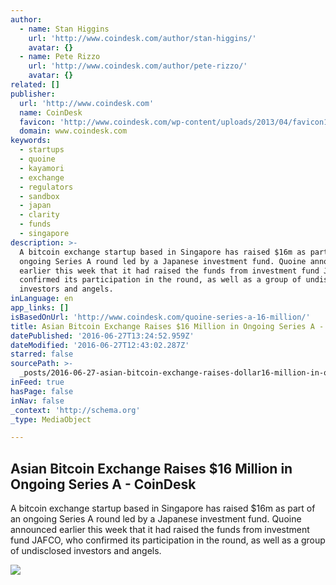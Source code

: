 ```yaml
---
author:
  - name: Stan Higgins
    url: 'http://www.coindesk.com/author/stan-higgins/'
    avatar: {}
  - name: Pete Rizzo
    url: 'http://www.coindesk.com/author/pete-rizzo/'
    avatar: {}
related: []
publisher:
  url: 'http://www.coindesk.com'
  name: CoinDesk
  favicon: 'http://www.coindesk.com/wp-content/uploads/2013/04/favicon1.ico?b6542b'
  domain: www.coindesk.com
keywords:
  - startups
  - quoine
  - kayamori
  - exchange
  - regulators
  - sandbox
  - japan
  - clarity
  - funds
  - singapore
description: >-
  A bitcoin exchange startup based in Singapore has raised $16m as part of an
  ongoing Series A round led by a Japanese investment fund. Quoine announced
  earlier this week that it had raised the funds from investment fund JAFCO, who
  confirmed its participation in the round, as well as a group of undisclosed
  investors and angels.
inLanguage: en
app_links: []
isBasedOnUrl: 'http://www.coindesk.com/quoine-series-a-16-million/'
title: Asian Bitcoin Exchange Raises $16 Million in Ongoing Series A - CoinDesk
datePublished: '2016-06-27T13:24:52.959Z'
dateModified: '2016-06-27T12:43:02.287Z'
starred: false
sourcePath: >-
  _posts/2016-06-27-asian-bitcoin-exchange-raises-dollar16-million-in-ongoing-series.md
inFeed: true
hasPage: false
inNav: false
_context: 'http://schema.org'
_type: MediaObject

---
```

<article style=""><h1>Asian Bitcoin Exchange Raises $16 Million in Ongoing Series A - CoinDesk</h1><p>A bitcoin exchange startup based in Singapore has raised $16m as part of an ongoing Series A round led by a Japanese investment fund. Quoine announced earlier this week that it had raised the funds from investment fund JAFCO, who confirmed its participation in the round, as well as a group of undisclosed investors and angels.</p><img src="http://media.coindesk.com/2016/06/yen-japan-e1467028365607.jpg" /></article>